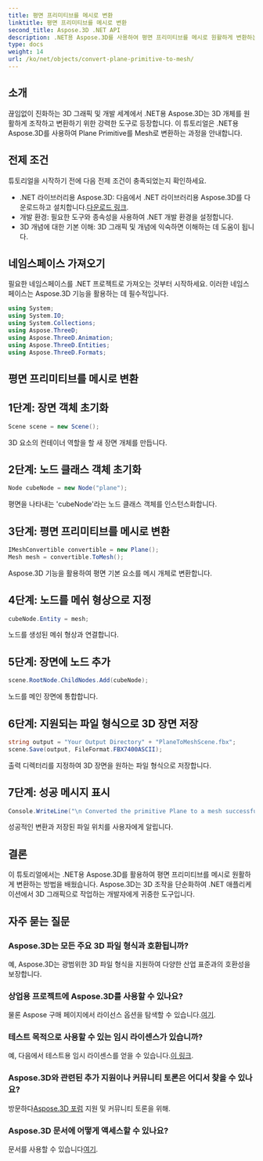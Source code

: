 ```yaml
---
title: 평면 프리미티브를 메시로 변환
linktitle: 평면 프리미티브를 메시로 변환
second_title: Aspose.3D .NET API
description: .NET용 Aspose.3D를 사용하여 평면 프리미티브를 메시로 원활하게 변환하는 방법을 살펴보세요. 손쉽게 3D 그래픽 개발 수준을 높이세요!
type: docs
weight: 14
url: /ko/net/objects/convert-plane-primitive-to-mesh/
---
```

## 소개
끊임없이 진화하는 3D 그래픽 및 개발 세계에서 .NET용 Aspose.3D는 3D 개체를 원활하게 조작하고 변환하기 위한 강력한 도구로 등장합니다. 이 튜토리얼은 .NET용 Aspose.3D를 사용하여 Plane Primitive를 Mesh로 변환하는 과정을 안내합니다.
## 전제 조건
튜토리얼을 시작하기 전에 다음 전제 조건이 충족되었는지 확인하세요.
-  .NET 라이브러리용 Aspose.3D: 다음에서 .NET 라이브러리용 Aspose.3D를 다운로드하고 설치합니다.[다운로드 링크](https://releases.aspose.com/3d/net/).
- 개발 환경: 필요한 도구와 종속성을 사용하여 .NET 개발 환경을 설정합니다.
- 3D 개념에 대한 기본 이해: 3D 그래픽 및 개념에 익숙하면 이해하는 데 도움이 됩니다.
## 네임스페이스 가져오기
필요한 네임스페이스를 .NET 프로젝트로 가져오는 것부터 시작하세요. 이러한 네임스페이스는 Aspose.3D 기능을 활용하는 데 필수적입니다.
```csharp
using System;
using System.IO;
using System.Collections;
using Aspose.ThreeD;
using Aspose.ThreeD.Animation;
using Aspose.ThreeD.Entities;
using Aspose.ThreeD.Formats;
```
## 평면 프리미티브를 메시로 변환

## 1단계: 장면 객체 초기화
```csharp
Scene scene = new Scene();
```
3D 요소의 컨테이너 역할을 할 새 장면 개체를 만듭니다.
## 2단계: 노드 클래스 객체 초기화
```csharp
Node cubeNode = new Node("plane");
```
평면을 나타내는 'cubeNode'라는 노드 클래스 객체를 인스턴스화합니다.
## 3단계: 평면 프리미티브를 메시로 변환
```csharp
IMeshConvertible convertible = new Plane();
Mesh mesh = convertible.ToMesh();
```
Aspose.3D 기능을 활용하여 평면 기본 요소를 메시 개체로 변환합니다.
## 4단계: 노드를 메쉬 형상으로 지정
```csharp
cubeNode.Entity = mesh;
```
노드를 생성된 메쉬 형상과 연결합니다.
## 5단계: 장면에 노드 추가
```csharp
scene.RootNode.ChildNodes.Add(cubeNode);
```
노드를 메인 장면에 통합합니다.
## 6단계: 지원되는 파일 형식으로 3D 장면 저장
```csharp
string output = "Your Output Directory" + "PlaneToMeshScene.fbx";
scene.Save(output, FileFormat.FBX7400ASCII);
```
출력 디렉터리를 지정하여 3D 장면을 원하는 파일 형식으로 저장합니다.
## 7단계: 성공 메시지 표시
```csharp
Console.WriteLine("\n Converted the primitive Plane to a mesh successfully.\nFile saved at " + output);
```
성공적인 변환과 저장된 파일 위치를 사용자에게 알립니다.
## 결론
이 튜토리얼에서는 .NET용 Aspose.3D를 활용하여 평면 프리미티브를 메시로 원활하게 변환하는 방법을 배웠습니다. Aspose.3D는 3D 조작을 단순화하여 .NET 애플리케이션에서 3D 그래픽으로 작업하는 개발자에게 귀중한 도구입니다.
## 자주 묻는 질문
### Aspose.3D는 모든 주요 3D 파일 형식과 호환됩니까?
예, Aspose.3D는 광범위한 3D 파일 형식을 지원하여 다양한 산업 표준과의 호환성을 보장합니다.
### 상업용 프로젝트에 Aspose.3D를 사용할 수 있나요?
 물론 Aspose 구매 페이지에서 라이선스 옵션을 탐색할 수 있습니다.[여기](https://purchase.aspose.com/buy).
### 테스트 목적으로 사용할 수 있는 임시 라이센스가 있습니까?
 예, 다음에서 테스트용 임시 라이센스를 얻을 수 있습니다.[이 링크](https://purchase.aspose.com/temporary-license/).
### Aspose.3D와 관련된 추가 지원이나 커뮤니티 토론은 어디서 찾을 수 있나요?
 방문하다[Aspose.3D 포럼](https://forum.aspose.com/c/3d/18) 지원 및 커뮤니티 토론을 위해.
### Aspose.3D 문서에 어떻게 액세스할 수 있나요?
 문서를 사용할 수 있습니다[여기](https://reference.aspose.com/3d/net/).
